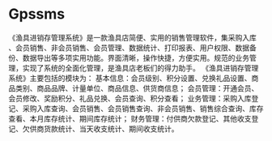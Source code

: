 # Gpssms
 《渔具进销存管理系统》是一款渔具店简便、实用的销售管理软件，集采购入库 、会员销售、非会员销售、会员管理、数据统计、打印报表、用户权限、数据备份、数据导出等多项实用功能。界面清晰，操作快捷，方便实用。规范的业务管理，实现了系统的全面化管理，是渔具店老板们的得力助手。   《渔具进销存管理系统》主要包括的模块为：  基本信息：会员级别、积分设置、兑换礼品设置、商品类别、商品品牌、计量单位、商品信息、供货商信息；  会员管理：开通会员、会员修改、奖励积分、礼品兑换、会员查询、积分查看；  业务管理：采购入库登记、采购入库查询、会员销售、会员销售查询、非会员销售、销售综合查询、库存查看、本月库存统计、期间库存统计；  财务管理：付供商欠款登记、其他收支登记、欠供商货款统计、当天收支统计、期间收支统计。
